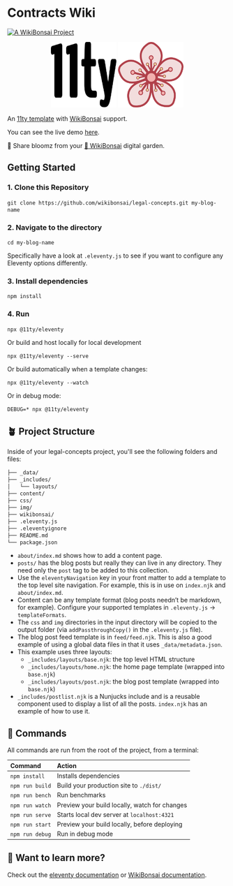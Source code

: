 # Contracts Wiki

[![A WikiBonsai Project](https://img.shields.io/badge/%F0%9F%8E%8B-A%20WikiBonsai%20Project-brightgreen)](https://github.com/wikibonsai/wikibonsai)

<p align="center">
  <img src="./img/eleventy-logo.svg" width="150" height="150"/>
  <img src="./img/bloomz.svg" width="150" height="150"/>
</p>

An [11ty template](https://github.com/11ty/eleventy-base-blog) with [WikiBonsai](https://github.com/wikibonsai/wikibonsai) support.

You can see the live demo [here](https://legal-concepts.netlify.app/).

🌸 Share bloomz from your [🎋 WikiBonsai](https://github.com/wikibonsai/wikibonsai) digital garden.

## Getting Started

### 1. Clone this Repository

```
git clone https://github.com/wikibonsai/legal-concepts.git my-blog-name
```

### 2. Navigate to the directory

```
cd my-blog-name
```

Specifically have a look at `.eleventy.js` to see if you want to configure any Eleventy options differently.

### 3. Install dependencies

```
npm install
```

### 4. Run

```
npx @11ty/eleventy
```

Or build and host locally for local development

```
npx @11ty/eleventy --serve
```

Or build automatically when a template changes:

```
npx @11ty/eleventy --watch
```

Or in debug mode:

```
DEBUG=* npx @11ty/eleventy
```

## 🪴 Project Structure

Inside of your legal-concepts project, you'll see the following folders and files:

```text
├── _data/
├── _includes/
│   └── layouts/
├── content/
├── css/
├── img/
├── wikibonsai/
├── .eleventy.js
├── .eleventyignore
├── README.md
└── package.json
```

- `about/index.md` shows how to add a content page.
- `posts/` has the blog posts but really they can live in any directory. They need only the `post` tag to be added to this collection.
- Use the `eleventyNavigation` key in your front matter to add a template to the top level site navigation. For example, this is in use on `index.njk` and `about/index.md`.
- Content can be any template format (blog posts needn’t be markdown, for example). Configure your supported templates in `.eleventy.js` -> `templateFormats`.
- The `css` and `img` directories in the input directory will be copied to the output folder (via `addPassthroughCopy()` in the `.eleventy.js` file).
- The blog post feed template is in `feed/feed.njk`. This is also a good example of using a global data files in that it uses `_data/metadata.json`.
- This example uses three layouts:
  - `_includes/layouts/base.njk`: the top level HTML structure
  - `_includes/layouts/home.njk`: the home page template (wrapped into `base.njk`)
  - `_includes/layouts/post.njk`: the blog post template (wrapped into `base.njk`)
- `_includes/postlist.njk` is a Nunjucks include and is a reusable component used to display a list of all the posts. `index.njk` has an example of how to use it.

## 🧚 Commands

All commands are run from the root of the project, from a terminal:

| Command                   | Action                                           |
| :------------------------ | :----------------------------------------------- |
| `npm install`             | Installs dependencies                            |
| `npm run build`           | Build your production site to `./dist/`          |
| `npm run bench`           | Run benchmarks                                   |
| `npm run watch`           | Preview your build locally, watch for changes    |
| `npm run serve`           | Starts local dev server at `localhost:4321`      |
| `npm run start`           | Preview your build locally, before deploying     |
| `npm run debug`           | Run in debug mode                                |

## 👀 Want to learn more?

Check out the [eleventy documentation](https://www.11ty.dev/docs/local-installation/) or [WikiBonsai documentation](https://github.com/wikibonsai/wikibonsai/).
